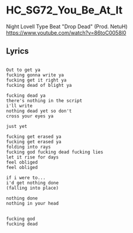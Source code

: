# HC_SG72_You_Be_At_It

Night Lovell Type Beat "Drop Dead" (Prod. NetuH)
https://www.youtube.com/watch?v=86toC0058l0

## Lyrics

```

Out to get ya
fucking gonna write ya
fucking get it right ya
fucking dead of blight ya

fucking dead ya
there's nothing in the script
i'll write
nothing dead yet so don't
cross your eyes ya

just yet

fucking get erased ya
fucking get erased ya
folding into rays
fucking god fucking dead fucking lies
let it rise for days
feel obliged
feel obliged

if i were to...
i'd get nothing done
(falling into place)

nothing done
nothing in your head


fucking god
fucking dead


